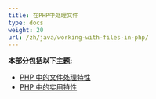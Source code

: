 ```yaml
---
title: 在PHP中处理文件
type: docs
weight: 20
url: /zh/java/working-with-files-in-php/
---
```


**本部分包括以下主题:**

- [PHP 中的文件处理特性](/cells/zh/java/file-handling-features-in-php/)
- [PHP 中的实用特性](/cells/zh/java/utility-features-in-php/)
